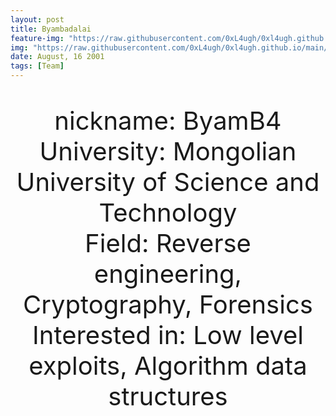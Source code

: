 ```yaml
---
layout: post
title: Byambadalai
feature-img: "https://raw.githubusercontent.com/0xL4ugh/0xl4ugh.github.io/main/assets/img/portfolio/133879549_495974291364610_8935113054074444836_n.jpg"
img: "https://raw.githubusercontent.com/0xL4ugh/0xl4ugh.github.io/main/assets/img/portfolio/133879549_495974291364610_8935113054074444836_n.jpg"
date: August, 16 2001
tags: [Team]
---
```


<p style ="text-align: center; font-size: 40px">
 nickname: ByamB4 <br/>
 University: Mongolian University of Science and Technology <br/>
 Field: Reverse engineering, Cryptography, Forensics <br/>
 Interested in: Low level exploits, Algorithm data structures 
</p>
